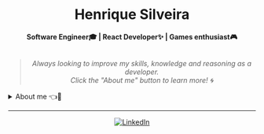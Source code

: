 <h1 align="center"> Henrique Silveira </h1>

    
<div align="center">
<b>Software Engineer🎓 | React Developer✨ | Games enthusiast🎮</b>
<br>
<br>

<blockquote>
    <p><i>
        Always looking to improve my skills, knowledge and reasoning as a developer.<br>
 Click the "About me" button to learn more! 🌀
    </i></p>
</blockquote>
</div>

<details closed>
<summary>About me 👈👀</summary>

---


<div align="right" style="margin:auto">
     <a href="https://github.com/henriquemtn">
        <img width="325em" src="https://github-readme-stats.vercel.app/api/top-langs/?username=henriquemtn&hide=html&langs_count=6&hide_border=true&layout=compact&show_icons=true&line_height=27&theme=highcontrast&custom_title=My%20favorite%20languages"
       alt="Most used languages" align="right">
    </a>
</div>


Hello there!! I am Henrique Silveira :wave:😎
    
My main knowledge in technologies is centered around **Javascript**, **Typescript**, **React** and **SQL**. I am also learning **Angular**

Also technologies I am excited to study more about: **Rust**, **Kotlin** and **Python**.

I'm currently building personal projects to improve my portfolio, I intend to create web applications with a focus on social networks and product management.

</details>

---

<div align="center">

[![LinkedIn](https://img.shields.io/badge/linkedin-%230077B5.svg?style=for-the-badge&logo=linkedin&logoColor=white)](https://www.linkedin.com/in/henriquemtn/)

</div>
